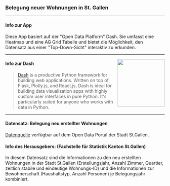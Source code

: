 ### Belegung neuer Wohnungen in St. Gallen
- - - 
#### Info zur App
Diese App basiert auf der "Open Data Platform" Dash. Sie umfasst eine Heatmap und eine AG Grid Tabelle und bietet die Möglichkeit, den Datensatz aus einer "Top-Down-Sicht" interaktiv zu erkunden. 
- - -
[<img src="https://cdn.rawgit.com/plotly/dash-docs/b1178b4e/images/dash-logo-stripe.svg" align="right" width="150">](https://plot.ly/products/dash/)
#### Info zur Dash

> [Dash](https://plot.ly/products/dash/) is a productive Python framework for building web applications.
Written on top of Flask, Plotly.js, and React.js, Dash is ideal for building data visualization apps with highly custom user interfaces in pure Python. It's particularly suited for anyone who works with data in Python.
- - -
#### Datensatz: Belegung neu erstellter Wohnungen
[Datenquelle](https://daten.stadt.sg.ch/explore/dataset/belegung-neu-erstellter-wohnungen-2011-2019/information/?disjunctive.ewid&disjunctive.belegungsjahr&disjunctive.bauperiode&disjunctive.quartiersgruppe&disjunctive.quartiersgruppe_name&disjunctive.wohnungsgroesse&disjunctive.anz_kinder&disjunctive.anz_erwachsene&disjunctive.hh_typ&disjunctive.hh_typ_label&disjunctive.erstellungsjahr)
verfügbar auf dem Open Data Portal der Stadt St.Gallen.
#### Info des Herausgebers: (Fachstelle für Statistik Kanton St.Gallen)
In diesem Datensatz sind die Informationen zu den neu erstellten Wohnungen in der Stadt St.Gallen (Erstellungsjahr, Anzahl Zimmer, Quartier, zeitlich stabile und eindeutige Wohnungs-ID) und die Informationen zur Bewohnerschaft (Haushaltstyp, Anzahl Personen) je Belegungsjahr kombiniert. 




